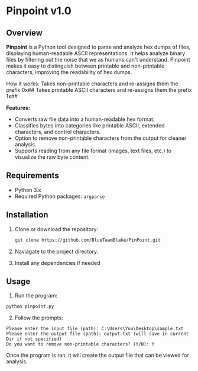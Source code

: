 # Pinpoint v1.0

## Overview

**Pinpoint** is a Python tool designed to parse and analyze hex dumps of files, displaying human-readable ASCII representations. It helps analyze binary files by filtering out the noise that we as humans can't understand. Pinpoint makes it easy to distinguish between printable and non-printable characters, improving the readability of hex dumps.

How it works:
Takes non-printable characters and re-assigns them the prefix 0x##
Takes printable ASCII characters and re-assigns them the prefix 1x##


**Features:**
- Converts raw file data into a human-readable hex format.
- Classifies bytes into categories like printable ASCII, extended characters, and control characters.
- Option to remove non-printable characters from the output for cleaner analysis.
- Supports reading from any file format (images, text files, etc.) to visualize the raw byte content.

## Requirements

- Python 3.x
- Required Python packages: `argparse`

## Installation

1. Clone or download the repository:
   ```bash
   git clone https://github.com/BlueTeamBlake/PinPoint.git

2. Naviagate to the project directory.

3. Install any dependencies if needed

## Usage

1. Run the program:
```bash
python pinpoint.py
```
2. Follow the prompts:
```
Please enter the input file (path): C:\Users\You\Desktop\sample.txt
Please enter the output file (path): output.txt (will save in current Dir if not specified)
Do you want to remove non-printable characters? (Y/N): Y
```

Once the program is ran, it will create the output file that can be viewed for analysis. 
   


